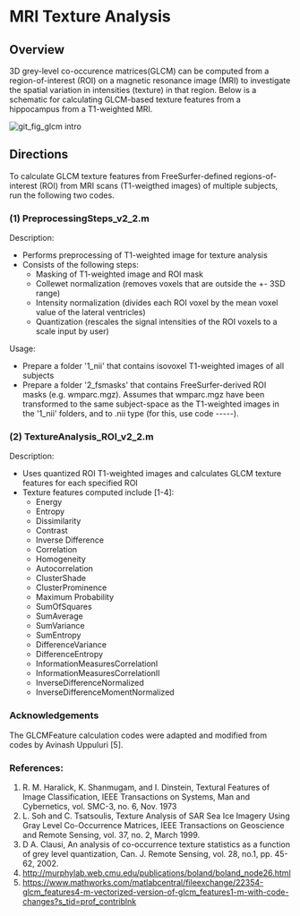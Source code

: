 # MRI Texture Analysis

## Overview
3D grey-level co-occurence matrices(GLCM) can be computed from a region-of-interest (ROI) on a magnetic resonance image (MRI) to investigate the spatial variation in intensities (texture) in that region.
Below is a schematic for calculating GLCM-based texture features from a hippocampus from a T1-weighted MRI.

![git_fig_glcm intro](https://user-images.githubusercontent.com/46069735/138247041-098dad07-b393-465e-85e6-96671a81b443.PNG)



## Directions
To calculate GLCM texture features from FreeSurfer-defined regions-of-interest (ROI) from MRI scans (T1-weigthed images) of multiple subjects, run the following two codes.

### (1) PreprocessingSteps_v2_2.m

Description:
* Performs preprocessing of T1-weighted image for texture analysis
* Consists of the following steps:
    * Masking of T1-weighted image and ROI mask
    * Collewet normalization (removes voxels that are outside the +- 3SD range)
    * Intensity normalization (divides each ROI voxel by the mean voxel value of the lateral ventricles)
    * Quantization (rescales the signal intensities of the ROI voxels to a scale input by user)

Usage:
* Prepare a folder '1_nii' that contains isovoxel T1-weighted images of all subjects
* Prepare a folder '2_fsmasks' that contains FreeSurfer-derived ROI masks (e.g. wmparc.mgz). Assumes that wmparc.mgz have been transformed to the same subject-space as the T1-weighted images in the '1_nii' folders, and to .nii type (for this, use code -----).


### (2) TextureAnalysis_ROI_v2_2.m

Description:
* Uses quantized ROI T1-weighted images and calculates GLCM texture features for each specified ROI
* Texture features computed include [1-4]: 
   * Energy
   * Entropy
   * Dissimilarity
   * Contrast
   * Inverse Difference
   * Correlation
   * Homogeneity
   * Autocorrelation
   * ClusterShade 
   * ClusterProminence
   * Maximum Probability
   * SumOfSquares
   * SumAverage
   * SumVariance
   * SumEntropy
   * DifferenceVariance
   * DifferenceEntropy
   * InformationMeasuresCorrelationI
   * InformationMeasuresCorrelationII
   * InverseDifferenceNormalized
   * InverseDifferenceMomentNormalized


### <b> Acknowledgements </b>

The GLCMFeature calculation codes were adapted and modified from codes by Avinash Uppuluri [5].

### References:
1. R. M. Haralick, K. Shanmugam, and I. Dinstein, Textural Features of Image Classification, IEEE Transactions on Systems, Man and Cybernetics, vol. SMC-3, no. 6, Nov. 1973
2. L. Soh and C. Tsatsoulis, Texture Analysis of SAR Sea Ice Imagery Using Gray Level Co-Occurrence Matrices, IEEE Transactions on Geoscience and Remote Sensing, vol. 37, no. 2, March 1999.
3. D A. Clausi, An analysis of co-occurrence texture statistics as a function of grey level quantization, Can. J. Remote Sensing, vol. 28, no.1, pp. 45-62, 2002.
4. http://murphylab.web.cmu.edu/publications/boland/boland_node26.html
5. https://www.mathworks.com/matlabcentral/fileexchange/22354-glcm_features4-m-vectorized-version-of-glcm_features1-m-with-code-changes?s_tid=prof_contriblnk
